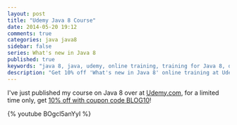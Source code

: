 ```yaml
---
layout: post
title: "Udemy Java 8 Course"
date: 2014-05-20 19:12
comments: true
categories: java java8
sidebar: false
series: What's new in Java 8
published: true
keywords: "java 8, java, udemy, online training, training for Java 8, discounted training, training, online training, 10% off, voucher, voucher code"
description: "Get 10% off 'What's new in Java 8' online training at Udemy"
---
```


I've just published my course on Java 8 over at [Udemy.com](https://www.udemy.com/whats-new-in-java-8/), for a limited time only, get [10% off with coupon code BLOG10](https://www.udemy.com/whats-new-in-java-8/?couponCode=BLOG10)!

{% youtube BOgcl5anYyI %}
